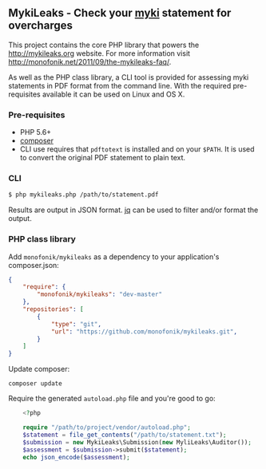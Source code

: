 ## MykiLeaks - Check your [myki](https://www.mymyki.com.au/) statement for overcharges

This project contains the core PHP library that powers the http://mykileaks.org website. For more
information visit http://monofonik.net/2011/09/the-mykileaks-faq/.

As well as the PHP class library, a CLI tool is provided for assessing myki statements in PDF
format from the command line. With the required pre-requisites available it can be used on Linux and 
OS X.


### Pre-requisites

- PHP 5.6+
- [composer](https://getcomposer.org/)
- CLI use requires that `pdftotext` is installed and on your `$PATH`. It is used to convert the 
  original PDF statement to plain text.


### CLI

```bash
$ php mykileaks.php /path/to/statement.pdf
```

Results are output in JSON format. [jq](http://stedolan.github.io/jq/) can be used to filter and/or
format the output.


### PHP class library

Add `monofonik/mykileaks` as a dependency to your application's composer.json:

```json
{
    "require": {
        "monofonik/mykileaks": "dev-master"
    },
    "repositories": [
        {
            "type": "git",
            "url": "https://github.com/monofonik/mykileaks.git",
        }
    ]
}
```


Update composer:

    composer update


Require the generated `autoload.php` file and you're good to go:

```php
    <?php 

    require "/path/to/project/vendor/autoload.php";
    $statement = file_get_contents("/path/to/statement.txt");
    $submission = new MykiLeaks\Submission(new MyliLeaks\Auditor());
    $assessment = $submission->submit($statement);
    echo json_encode($assessment);

```
